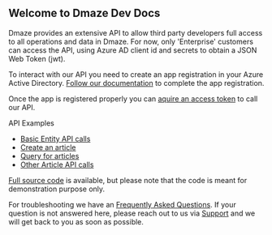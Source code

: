 ## Welcome to Dmaze Dev Docs

Dmaze provides an extensive API to allow third party developers full access to all operations and data in Dmaze. For now, only 'Enterprise' customers can access the API, using Azure AD client id and secrets to obtain a JSON Web Token (jwt). 

To interact with our API you need to create an app registration in your Azure Active Directory. [Follow our documentation](app_reg.md) to complete the app registration.

Once the app is registered properly you can [aquire an access token](aquire_token.md) to call our API.

API Examples
 - [Basic Entity API calls](basic.md)
 - [Create an article](create_article.md)
 - [Query for articles](query_article.md)
 - [Other Article API calls](advanced.md)

[Full source code](full_source.md) is available, but please note that the code is meant for demonstration purpose only.

For troubleshooting we have an [Frequently Asked Questions](faq.md). If your question is not answered here, please reach out to us via [Support](https://www.Dmaze.com/contact) and we will get back to you as soon as possible.
